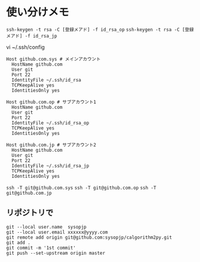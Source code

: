 
# 使い分けメモ

 
`ssh-keygen -t rsa -C [登録メアド] -f id_rsa_op`
`ssh-keygen -t rsa -C [登録メアド] -f id_rsa_jp`


vi ~/.ssh/config

```
Host github.com.sys # メインアカウント
  HostName github.com
  User git
  Port 22
  IdentityFile ~/.ssh/id_rsa 
  TCPKeepAlive yes
  IdentitiesOnly yes

Host github.com.op # サブアカウント1
  HostName github.com
  User git
  Port 22
  IdentityFile ~/.ssh/id_rsa_op
  TCPKeepAlive yes
  IdentitiesOnly yes

Host github.com.jp # サブアカウント2
  HostName github.com
  User git
  Port 22
  IdentityFile ~/.ssh/id_rsa_jp
  TCPKeepAlive yes
  IdentitiesOnly yes
```

`ssh -T git@github.com.sys`
`ssh -T git@github.com.op`
`ssh -T git@github.com.jp`

##  リポジトリで
```
git --local user.name  sysopjp
git --local user.email xxxxxx@yyyy.com
git remote add origin git@github.com:sysopjp/calgorithm2py.git
git add .
git commit -m '1st commit'
git push --set-upstream origin master
```
